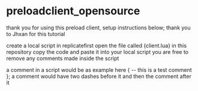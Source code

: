 # preloadclient_opensource

thank you for using this preload client, setup instructions below; thank you to Jhxan for this tutorial

create a local script in replicatefirst
open the file called {client.lua} in this repository
copy the code and paste it into your local script
you are free to remove any comments made inside the script

a comment in a script would be as example here { -- this is a test comment }; a comment would have two dashes before it and then the comment after it
